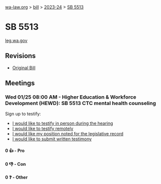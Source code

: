[wa-law.org](/) > [bill](/bill/) > [2023-24](/bill/2023-24/) > [SB 5513](/bill/2023-24/sb/5513/)

# SB 5513
[leg.wa.gov](https://app.leg.wa.gov/billsummary?BillNumber=5513&Year=2023&Initiative=false)

## Revisions
* [Original Bill](1/)

## Meetings
### Wed 01/25 08:00 AM - Higher Education & Workforce Development (HEWD): SB 5513 CTC mental health counseling
Sign up to testify:
* [I would like to testify in person during the hearing](https://app.leg.wa.gov/csi/Testifier/Add?chamber=House&mId=30500&aId=150179&caId=20772&tId=1)
* [I would like to testify remotely](https://app.leg.wa.gov/csi/Testifier/Add?chamber=House&mId=30500&aId=150179&caId=20772&tId=2)
* [I would like my position noted for the legislative record](https://app.leg.wa.gov/csi/Testifier/Add?chamber=House&mId=30500&aId=150179&caId=20772&tId=3)
* [I would like to submit written testimony](https://app.leg.wa.gov/csi/Testifier/Add?chamber=House&mId=30500&aId=150179&caId=20772&tId=4)

#### 0 👍 - Pro

#### 0 👎 - Con

#### 0 ❓ - Other
